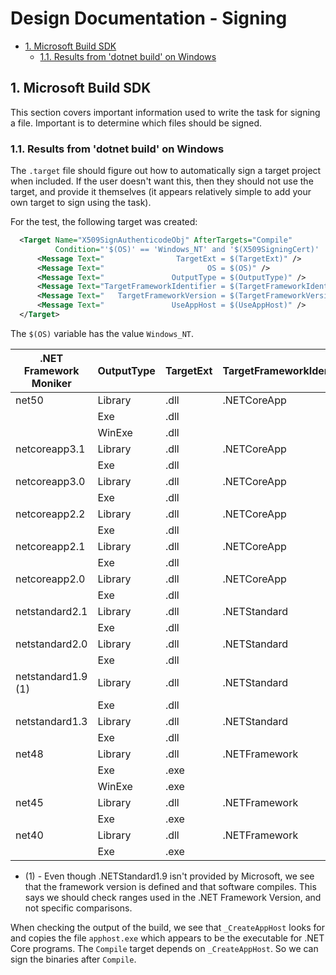 # Design Documentation - Signing <!-- omit in toc -->

- [1. Microsoft Build SDK](#1-microsoft-build-sdk)
  - [1.1. Results from 'dotnet build' on Windows](#11-results-from-dotnet-build-on-windows)

## 1. Microsoft Build SDK

This section covers important information used to write the task for signing a
file. Important is to determine which files should be signed.

### 1.1. Results from 'dotnet build' on Windows

The `.target` file should figure out how to automatically sign a target project
when included. If the user doesn't want this, then they should not use the
target, and provide it themselves (it appears relatively simple to add your own
target to sign using the task).

For the test, the following target was created:

```xml
  <Target Name="X509SignAuthenticodeObj" AfterTargets="Compile"
          Condition="'$(OS)' == 'Windows_NT' and '$(X509SigningCert)' != ''">
      <Message Text="                TargetExt = $(TargetExt)" />
      <Message Text="                       OS = $(OS)" />
      <Message Text="               OutputType = $(OutputType)" />
      <Message Text="TargetFrameworkIdentifier = $(TargetFrameworkIdentifier)" />
      <Message Text="   TargetFrameworkVersion = $(TargetFrameworkVersion)" />
      <Message Text="               UseAppHost = $(UseAppHost)" />
  </Target>
```

The `$(OS)` variable has the value `Windows_NT`.

| .NET Framework Moniker | OutputType | TargetExt | TargetFrameworkIdentifier | TargetFrameworkVersion | DLL | EXE | UseAppHost |
|------------------------|------------|-----------|---------------------------|------------------------|-----|-----|------------|
| net50                  | Library    | .dll      | .NETCoreApp               | v5.0                   |  X  |     | ''         |
|                        | Exe        | .dll      |                           |                        |  X  |  X  | true       |
|                        | WinExe     | .dll      |                           |                        |  X  |  X  | true       |
| netcoreapp3.1          | Library    | .dll      | .NETCoreApp               | v3.1                   |  X  |     | ''         |
|                        | Exe        | .dll      |                           |                        |  X  |  X  | true       |
| netcoreapp3.0          | Library    | .dll      | .NETCoreApp               | v3.0                   |  X  |     | ''         |
|                        | Exe        | .dll      |                           |                        |  X  |  X  | true       |
| netcoreapp2.2          | Library    | .dll      | .NETCoreApp               | v2.2                   |  X  |     | ''         |
|                        | Exe        | .dll      |                           |                        |  X  |     | false      |
| netcoreapp2.1          | Library    | .dll      | .NETCoreApp               | v2.1                   |  X  |     | ''         |
|                        | Exe        | .dll      |                           |                        |  X  |     | false      |
| netcoreapp2.0          | Library    | .dll      | .NETCoreApp               | v2.0                   |  X  |     | ''         |
|                        | Exe        | .dll      |                           |                        |  X  |     | false      |
| netstandard2.1         | Library    | .dll      | .NETStandard              | v2.1                   |  X  |     | ''         |
|                        | Exe        | .dll      |                           |                        |  X  |     | false      |
| netstandard2.0         | Library    | .dll      | .NETStandard              | v2.0                   |  X  |     | ''         |
|                        | Exe        | .dll      |                           |                        |  X  |     | false      |
| netstandard1.9 (1)     | Library    | .dll      | .NETStandard              | v1.9                   |  X  |     | ''         |
|                        | Exe        | .dll      |                           |                        |  X  |     | false      |
| netstandard1.3         | Library    | .dll      | .NETStandard              | v1.3                   |  X  |     | ''         |
|                        | Exe        | .dll      |                           |                        |  X  |     | false      |
| net48                  | Library    | .dll      | .NETFramework             | v4.8                   |  X  |     | ''         |
|                        | Exe        | .exe      |                           |                        |     |  X  | ''         |
|                        | WinExe     | .exe      |                           |                        |     |  X  | ''         |
| net45                  | Library    | .dll      | .NETFramework             | v4.5                   |  X  |     | ''         |
|                        | Exe        | .exe      |                           |                        |     |  X  | ''         |
| net40                  | Library    | .dll      | .NETFramework             | v4.0                   |  X  |     | ''         |
|                        | Exe        | .exe      |                           |                        |     |  X  | ''         |

- (1) - Even though .NETStandard1.9 isn't provided by Microsoft, we see that the
  framework version is defined and that software compiles. This says we should
  check ranges used in the .NET Framework Version, and not specific comparisons.

When checking the output of the build, we see that `_CreateAppHost` looks for
and copies the file `apphost.exe` which appears to be the executable for .NET
Core programs. The `Compile` target depends on `_CreateAppHost`. So we can sign
the binaries after `Compile`.
